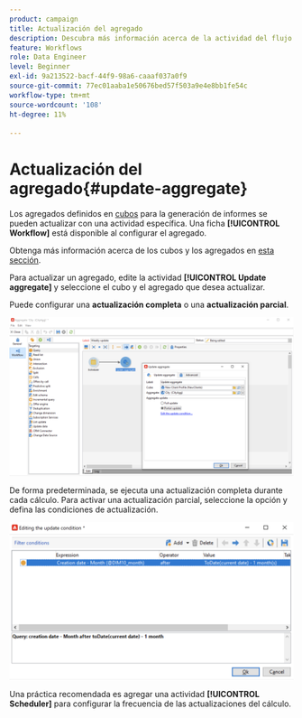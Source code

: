 ```yaml
---
product: campaign
title: Actualización del agregado
description: Descubra más información acerca de la actividad del flujo de trabajo Actualización de agregado
feature: Workflows
role: Data Engineer
level: Beginner
exl-id: 9a213522-bacf-44f9-98a6-caaaf037a0f9
source-git-commit: 77ec01aaba1e50676bed57f503a9e4e8bb1fe54c
workflow-type: tm+mt
source-wordcount: '108'
ht-degree: 11%

---
```


# Actualización del agregado{#update-aggregate}

Los agregados definidos en [cubos](../../v8/reporting/gs-cubes.md) para la generación de informes se pueden actualizar con una actividad específica. Una ficha **[!UICONTROL Workflow]** está disponible al configurar el agregado.

Obtenga más información acerca de los cubos y los agregados en [esta sección](../../v8/reporting/customize-cubes.md#calculate-and-use-aggregates).

Para actualizar un agregado, edite la actividad **[!UICONTROL Update aggregate]** y seleccione el cubo y el agregado que desea actualizar.

Puede configurar una **actualización completa** o una **actualización parcial**.

![](assets/update-aggregate-details.png)

De forma predeterminada, se ejecuta una actualización completa durante cada cálculo. Para activar una actualización parcial, seleccione la opción y defina las condiciones de actualización.

![](assets/update-aggregate-partial.png)

Una práctica recomendada es agregar una actividad **[!UICONTROL Scheduler]** para configurar la frecuencia de las actualizaciones del cálculo.
